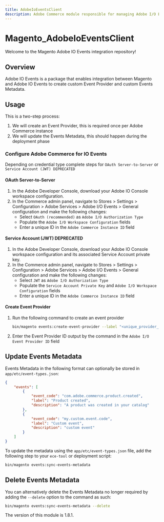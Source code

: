 ```yaml
---
title: AdobeIoEventsClient
description: Adobe Commerce module responsible for managing Adobe I/O Events integration
---
```


# Magento_AdobeIoEventsClient

Welcome to the Magento Adobe IO Events integration repository!

## Overview

Adobe IO Events is a package that enables integration between Magento and Adobe IO Events to create custom Event
Provider and custom Events Metadata.

## Usage

This is a two-step process:

1. We will create an Event Provider, this is required once per Adobe Commerce instance
2. We will update the Events Metadata, this should happen during the deployment phase

### Configure Adobe Commerce for IO Events

Depending on credential type complete steps for `OAuth Server-to-Server` or `Service Account (JWT) DEPRECATED`

#### OAuth Server-to-Server

1. In the Adobe Developer Console, download your Adobe IO Console workspace configuration.
2. In the Commerce admin panel, navigate to Stores > Settings > Configuration > Adobe Services > Adobe I/O Events > General configuration and make the following changes:
    - Select `OAuth (recommended)` as  `Adobe I/O Authorization Type`
    - Populate the `Adobe I/O Workspace Configuration` fields
    - Enter a unique ID  in the `Adobe Commerce Instance ID` field

#### Service Account (JWT) DEPRECATED

1. In the Adobe Developer Console, download your Adobe IO Console workspace configuration and its associated Service Account private key.
2. In the Commerce admin panel, navigate to Stores > Settings > Configuration > Adobe Services > Adobe I/O Events > General configuration and make the following changes:
    - Select `JWT` as  `Adobe I/O Authorization Type`
    - Populate the `Service Account Private Key` and `Adobe I/O Workspace Configuration` fields
    - Enter a unique ID  in the `Adobe Commerce Instance ID` field

#### Create Event Provider

1. Run the following command to create an event provider

   ```bash
   bin/magento events:create-event-provider --label "<unique_provider_label>" --description "<provider description>"
   ```

2. Enter the Event Provider ID output by the command in the `Adobe I/O Event Provider ID` field

## Update Events Metadata

Events Metadata in the following format can optionally be stored in `app/etc/event-types.json`:

```json
{
    "events": [
        {
            "event_code": "com.adobe.commerce.product.created",
            "label": "Product created",
            "description": "A product was created in your catalog"
        },
        {
            "event_code": "my.custom.event.code",
            "label": "Custom event",
            "description": "custom event"
        }
    ]
}
```

To update the metadata using the `app/etc/event-types.json` file, add the following step to your `ece-tool` or deployment script:

```bash
bin/magento events:sync-events-metadata
```

## Delete Events Metadata

You can alternatively delete the Events Metadata no longer required by adding the `--delete` option to the command as such:

```bash
bin/magento events:sync-events-metadata --delete
```

<InlineAlert slots="text" />
The version of this module is 1.8.1.

